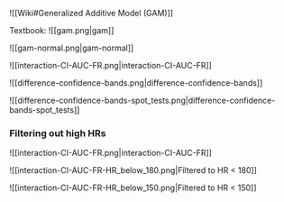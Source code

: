 
![[Wiki#Generalized Additive Model (GAM)]]

Textbook:
![[gam.png|gam]]

![[gam-normal.png|gam-normal]]

![[interaction-CI-AUC-FR.png|interaction-CI-AUC-FR]]

![[difference-confidence-bands.png|difference-confidence-bands]]

![[difference-confidence-bands-spot_tests.png|difference-confidence-bands-spot_tests]]

### Filtering out high HRs
![[interaction-CI-AUC-FR.png|interaction-CI-AUC-FR]]

![[interaction-CI-AUC-FR-HR_below_180.png|Filtered to HR < 180]]

![[interaction-CI-AUC-FR-HR_below_150.png|Filtered to HR < 150]]
